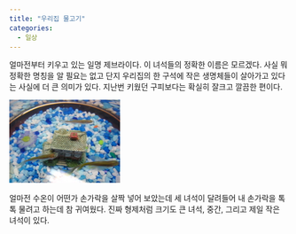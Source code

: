 ```yaml
---
title: "우리집 물고기"
categories:
  - 일상
---
```


얼마전부터 키우고 있는 일명 제브라이다. 이 녀석들의 정확한 이름은 모르겠다. 사실 뭐 정확한 명칭을 알 필요는 없고 단지 우리집의 한 구석에 작은 생명체들이 살아가고 있다는 사실에 더 큰 의미가 있다. 지난번 키웠던 구피보다는 확실히 잘크고 깔끔한 편이다. 

![](/assets/images/posts/2005/12/fk200000000099.jpg)

얼마전 수온이 어떤가 손가락을 살짝 넣어 보았는데 세 녀석이 달려들어 내 손가락을 톡톡 물려고 하는데 참 귀여웠다. 진짜 형제처럼 크기도 큰 녀석, 중간, 그리고 제일 작은 녀석이 있다.
